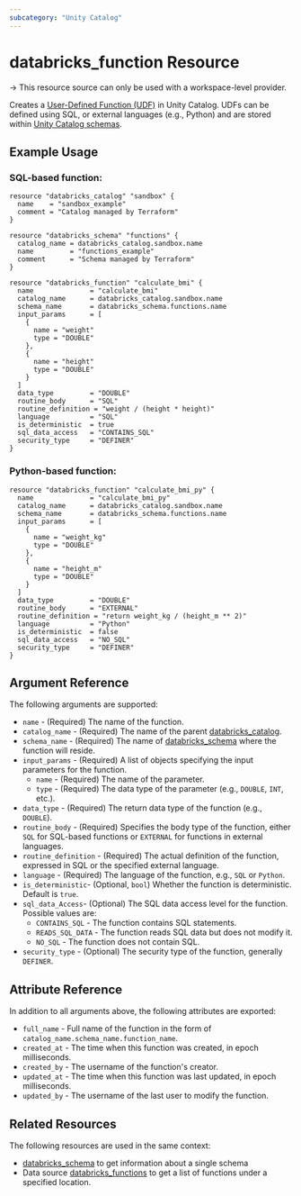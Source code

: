 ```yaml
---
subcategory: "Unity Catalog"
---
```

# databricks_function Resource

-> This resource source can only be used with a workspace-level provider.

Creates a [User-Defined Function (UDF)](https://docs.databricks.com/en/udf/unity-catalog.html) in Unity Catalog. UDFs can be defined using SQL, or external languages (e.g., Python) and are stored within [Unity Catalog schemas](../resources/schema.md). 

## Example Usage

### SQL-based function:

```hcl
resource "databricks_catalog" "sandbox" {
  name    = "sandbox_example"
  comment = "Catalog managed by Terraform"
}

resource "databricks_schema" "functions" {
  catalog_name = databricks_catalog.sandbox.name
  name         = "functions_example"
  comment      = "Schema managed by Terraform"
}

resource "databricks_function" "calculate_bmi" {
  name              = "calculate_bmi"
  catalog_name      = databricks_catalog.sandbox.name
  schema_name       = databricks_schema.functions.name
  input_params      = [
    {
      name = "weight"
      type = "DOUBLE"
    },
    {
      name = "height"
      type = "DOUBLE"
    }
  ]
  data_type         = "DOUBLE"
  routine_body      = "SQL"
  routine_definition = "weight / (height * height)"
  language          = "SQL"
  is_deterministic  = true
  sql_data_access   = "CONTAINS_SQL"
  security_type     = "DEFINER"
}
```

### Python-based function: 

```hcl
resource "databricks_function" "calculate_bmi_py" {
  name              = "calculate_bmi_py"
  catalog_name      = databricks_catalog.sandbox.name
  schema_name       = databricks_schema.functions.name
  input_params      = [
    {
      name = "weight_kg"
      type = "DOUBLE"
    },
    {
      name = "height_m"
      type = "DOUBLE"
    }
  ]
  data_type         = "DOUBLE"
  routine_body      = "EXTERNAL"
  routine_definition = "return weight_kg / (height_m ** 2)"
  language          = "Python"
  is_deterministic  = false
  sql_data_access   = "NO_SQL"
  security_type     = "DEFINER"
}
```

## Argument Reference

The following arguments are supported:

* `name` - (Required) The name of the function. 
* `catalog_name` - (Required) The name of the parent [databricks_catalog](../resources/catalog.md). 
* `schema_name` - (Required) The name of [databricks_schema](../resources/schema.md) where the function will reside.
* `input_params` - (Required) A list of objects specifying the input parameters for the function. 
    * `name` - (Required) The name of the parameter.
    * `type` - (Required) The data type of the parameter (e.g., `DOUBLE`, `INT`, etc.).
* `data_type` - (Required) The return data type of the function (e.g., `DOUBLE`).
* `routine_body` - (Required) Specifies the body type of the function, either `SQL` for SQL-based functions or `EXTERNAL` for functions in external languages.
* `routine_definition` - (Required) The actual definition of the function, expressed in SQL or the specified external language.
* `language` - (Required) The language of the function, e.g., `SQL` or `Python`. 
* `is_deterministic`- (Optional, `bool`) Whether the function is deterministic. Default is `true`.
* `sql_data_Access`- (Optional) The SQL data access level for the function. Possible values are: 
    * `CONTAINS_SQL` - The function contains SQL statements.
    * `READS_SQL_DATA` - The function reads SQL data but does not modify it. 
    * `NO_SQL` - The function does not contain SQL.
* `security_type` - (Optional) The security type of the function, generally `DEFINER`.

## Attribute Reference

In addition to all arguments above, the following attributes are exported: 
* `full_name` - Full name of the function in the form of `catalog_name.schema_name.function_name`.
* `created_at` - The time when this function was created, in epoch milliseconds.
* `created_by` - The username of the function's creator. 
* `updated_at` - The time when this function was last updated, in epoch milliseconds.
* `updated_by` - The username of the last user to modify the function.

## Related Resources

The following resources are used in the same context:

* [databricks_schema](./schema.md) to get information about a single schema
*  Data source [databricks_functions](../data-sources/functions.md) to get a list of functions under a specified location. 
